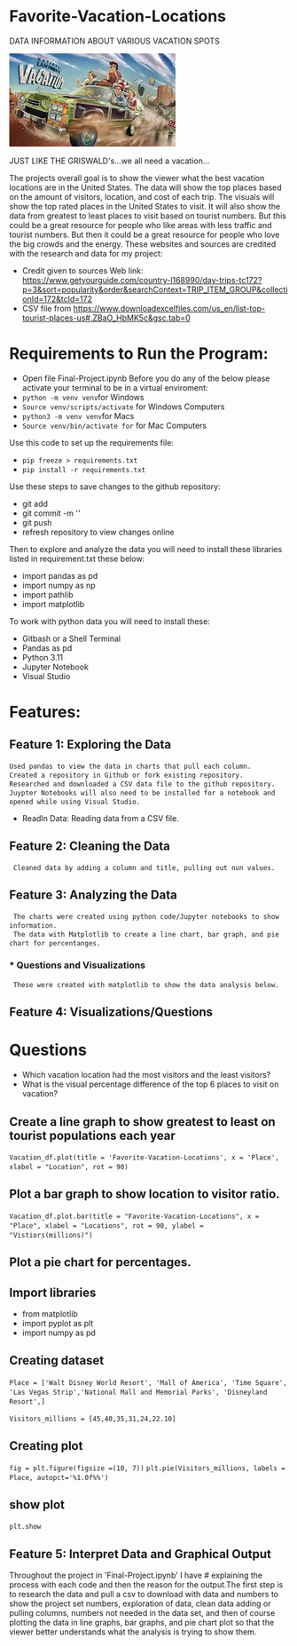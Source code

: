 # Favorite-Vacation-Locations
DATA INFORMATION ABOUT VARIOUS VACATION SPOTS

![Screenshot](IMG_15.png)

JUST LIKE THE GRISWALD's...we all need a vacation...

 The projects overall goal is to show the viewer what the best vacation locations are in the United States. The data will show the top places based on the amount of visitors, location, and cost of each trip. The visuals will show the top rated places in the United States to visit. It will also show the data from greatest to least places to visit based on tourist numbers. But this could be a great resource for people who like areas with less traffic and tourist numbers. But then it could be a great resource for people who love the big crowds and the energy. 
These websites and sources are credited with the research and data for my project: 
* Credit given to sources Web link: https://www.getyourguide.com/country-l168990/day-trips-tc172?p=3&sort=popularity&order&searchContext=TRIP_ITEM_GROUP&collectionId=172&tcId=172
* CSV file from https://www.downloadexcelfiles.com/us_en/list-top-tourist-places-us#.ZBaO_HbMK5c&gsc.tab=0

# Requirements to Run the Program:
* Open file Final-Project.ipynb
Before you do any of the below please activate your terminal to be in a virtual enviroment:
 * `python -m venv venv`for Windows 
 * `Source venv/scripts/activate` for Windows Computers
 * `python3 -m venv venv`for Macs 
 * `Source venv/bin/activate for` for Mac Computers

Use this code to  set up the requirements file:
* `pip freeze > requirements.txt`
* `pip install -r requirements.txt`

Use these steps to save changes to the github repository:
* git add <file>
* git commit -m '<file>'
* git push 
* refresh repository to view changes online

Then to explore and analyze the data you will need to install these libraries listed in requirement.txt these below:
* import pandas as pd 
* import numpy as np
* import pathlib  
* import matplotlib 

To work with python data you will need to install these: 
* Gitbash or a Shell Terminal
* Pandas as pd
* Python 3.11 
* Jupyter Notebook 
* Visual Studio 

# Features:

## Feature 1: Exploring the Data 
    Used pandas to view the data in charts that pull each column.
    Created a repository in Github or fork existing repository.
    Researched and downloaded a CSV data file to the github repository.
    Juypter Notebooks will also need to be installed for a notebook and opened while using Visual Studio.
* ReadIn Data: Reading data from a CSV file. 
## Feature 2: Cleaning the Data 
     Cleaned data by adding a column and title, pulling out nun values.  
## Feature 3: Analyzing the Data 
     The charts were created using python code/Jupyter notebooks to show information. 
     The data with Matplotlib to create a line chart, bar graph, and pie chart for percentanges. 
### * Questions and Visualizations 
     These were created with matplotlib to show the data analysis below.


## Feature 4:  Visualizations/Questions
# Questions 

* Which vacation location had the most visitors and the least visitors?
* What is the visual percentage difference of the top 6 places to visit on vacation?

## Create a line graph to show greatest to least on tourist populations each year
`Vacation_df.plot(title = 'Favorite-Vacation-Locations', x = 'Place', xlabel = "Location", rot = 90)`

## Plot a bar graph to show location to visitor ratio.
`Vacation_df.plot.bar(title = "Favorite-Vacation-Locations", x = "Place", xlabel = "Locations", rot = 90, ylabel = "Vistiors(millions)")`

## Plot a pie chart for percentages. 
## Import libraries
* from matplotlib 
* import pyplot as plt
* import numpy as pd

## Creating dataset
`Place = ['Walt Disney World Resort', 'Mall of America', 'Time Square', 'Las Vegas Strip','National Mall and Memorial Parks', 'Disneyland Resort',]`
 
`Visitors_millions = [45,40,35,31,24,22.10]`

## Creating plot
`fig = plt.figure(figsize =(10, 7))`
`plt.pie(Visitors_millions, labels = Place, autopct='%1.0f%%')`

## show plot
`plt.show`

## Feature 5: Interpret Data and Graphical Output 

Throughout the project in 'Final-Project.ipynb' I have # explaining the process with each code and then the reason for the output.The first step is to research the data and pull a csv to download with data and numbers to show the project set numbers, exploration of data, clean data adding or pulling columns, numbers not needed in the data set, and then of course plotting the data in line graphs, bar graphs, and pie chart plot so that the viewer better understands what the analysis is trying to show them. 

